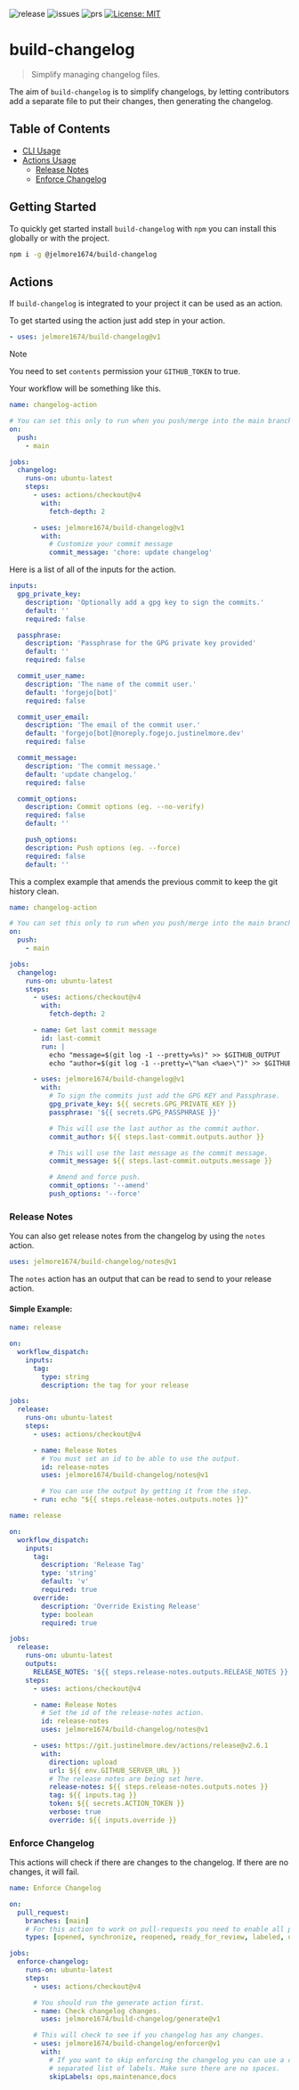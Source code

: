 ![release](https://img.shields.io/gitea/v/release/jelmore1674/build-changelog?gitea_url=https%3A%2F%2Fgit.justinelmore.dev&display_name=release&logo=npm&logoColor=CB3837)
![issues](https://img.shields.io/gitea/issues/open/jelmore1674/build-changelog?gitea_url=https%3A%2F%2Fgit.justinelmore.dev)
![prs](https://img.shields.io/gitea/pull-requests/open/jelmore1674/build-changelog?gitea_url=https%3A%2F%2Fgit.justinelmore.dev)
[![License: MIT](https://img.shields.io/badge/License-MIT-green.svg)](/jelmore1674/build-changelog/src/branch/main/LICENSE)

# build-changelog

> Simplify managing changelog files.

The aim of `build-changelog` is to simplify changelogs, by letting contributors
add a separate file to put their changes, then generating the changelog.

## Table of Contents

- [CLI Usage](#getting-started)
- [Actions Usage](#actions)
  - [Release Notes](#release-notes)
  - [Enforce Changelog](#enforce-changelog)

## Getting Started

To quickly get started install `build-changelog` with `npm` you can install
this globally or with the project.

```bash
npm i -g @jelmore1674/build-changelog
```

## Actions

If `build-changelog` is integrated to your project it can be used as an action.

To get started using the action just add step in your action.

```yaml
- uses: jelmore1674/build-changelog@v1
```

> [!NOTE]
> You need to set `contents` permission your `GITHUB_TOKEN` to true.

Your workflow will be something like this.

```yaml
name: changelog-action

# You can set this only to run when you push/merge into the main branch.
on:
  push:
    - main

jobs:
  changelog:
    runs-on: ubuntu-latest
    steps:
      - uses: actions/checkout@v4
        with:
          fetch-depth: 2

      - uses: jelmore1674/build-changelog@v1
        with:
          # Customize your commit message
          commit_message: 'chore: update changelog'
```

Here is a list of all of the inputs for the action.

```yaml
inputs:
  gpg_private_key:
    description: 'Optionally add a gpg key to sign the commits.'
    default: ''
    required: false

  passphrase:
    description: 'Passphrase for the GPG private key provided'
    default: ''
    required: false

  commit_user_name:
    description: 'The name of the commit user.'
    default: 'forgejo[bot]'
    required: false

  commit_user_email:
    description: 'The email of the commit user.'
    default: 'forgejo[bot]@noreply.fogejo.justinelmore.dev'
    required: false

  commit_message:
    description: 'The commit message.'
    default: 'update changelog.'
    required: false

  commit_options:
    description: Commit options (eg. --no-verify)
    required: false
    default: ''

    push_options:
    description: Push options (eg. --force)
    required: false
    default: ''
```

This a complex example that amends the previous commit to keep the git history clean.

```yaml
name: changelog-action

# You can set this only to run when you push/merge into the main branch.
on:
  push:
    - main

jobs:
  changelog:
    runs-on: ubuntu-latest
    steps:
      - uses: actions/checkout@v4
        with:
          fetch-depth: 2

      - name: Get last commit message
        id: last-commit
        run: |
          echo "message=$(git log -1 --pretty=%s)" >> $GITHUB_OUTPUT
          echo "author=$(git log -1 --pretty=\"%an <%ae>\")" >> $GITHUB_OUTPUT

      - uses: jelmore1674/build-changelog@v1
        with:
          # To sign the commits just add the GPG KEY and Passphrase.
          gpg_private_key: ${{ secrets.GPG_PRIVATE_KEY }}
          passphrase: '${{ secrets.GPG_PASSPHRASE }}'

          # This will use the last author as the commit author.
          commit_author: ${{ steps.last-commit.outputs.author }}

          # This will use the last message as the commit message.
          commit_message: ${{ steps.last-commit.outputs.message }}

          # Amend and force push.
          commit_options: '--amend'
          push_options: '--force'
```

### Release Notes

You can also get release notes from the changelog by using the `notes` action.

```yaml
uses: jelmore1674/build-changelog/notes@v1
```

The `notes` action has an output that can be read to send to your release action.

#### Simple Example:

```yaml
name: release

on:
  workflow_dispatch:
    inputs:
      tag:
        type: string
        description: the tag for your release

jobs:
  release:
    runs-on: ubuntu-latest
    steps:
      - uses: actions/checkout@v4

      - name: Release Notes
        # You must set an id to be able to use the output.
        id: release-notes
        uses: jelmore1674/build-changelog/notes@v1

        # You can use the output by getting it from the step.
      - run: echo "${{ steps.release-notes.outputs.notes }}"
```

```yaml
name: release

on:
  workflow_dispatch:
    inputs:
      tag:
        description: 'Release Tag'
        type: 'string'
        default: 'v'
        required: true
      override:
        description: 'Override Existing Release'
        type: boolean
        required: true

jobs:
  release:
    runs-on: ubuntu-latest
    outputs:
      RELEASE_NOTES: '${{ steps.release-notes.outputs.RELEASE_NOTES }}'
    steps:
      - uses: actions/checkout@v4

      - name: Release Notes
        # Set the id of the release-notes action.
        id: release-notes
        uses: jelmore1674/build-changelog/notes@v1

      - uses: https://git.justinelmore.dev/actions/release@v2.6.1
        with:
          direction: upload
          url: ${{ env.GITHUB_SERVER_URL }}
          # The release notes are being set here.
          release-notes: ${{ steps.release-notes.outputs.notes }}
          tag: ${{ inputs.tag }}
          token: ${{ secrets.ACTION_TOKEN }}
          verbose: true
          override: ${{ inputs.override }}
```

### Enforce Changelog

This actions will check if there are changes to the changelog. If there are no changes, it will fail.

```yaml
name: Enforce Changelog

on:
  pull_request:
    branches: [main]
    # For this action to work on pull-requests you need to enable all pull_request events.
    types: [opened, synchronize, reopened, ready_for_review, labeled, unlabeled]

jobs:
  enforce-changelog:
    runs-on: ubuntu-latest
    steps:
      - uses: actions/checkout@v4

      # You should run the generate action first.
      - name: Check changelog changes.
        uses: jelmore1674/build-changelog/generate@v1

      # This will check to see if you changelog has any changes.
      - uses: jelmore1674/build-changelog/enforcer@v1
        with:
          # If you want to skip enforcing the changelog you can use a comma
          # separated list of labels. Make sure there are no spaces.
          skipLabels: ops,maintenance,docs
```
